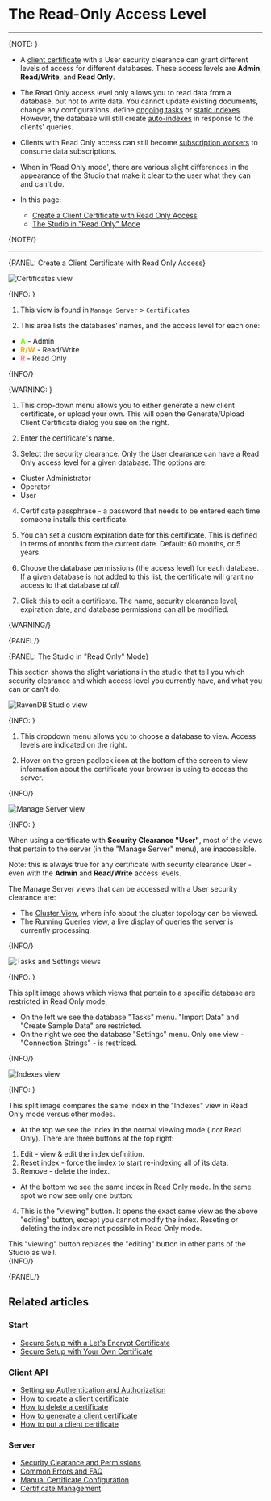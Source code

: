﻿# The Read-Only Access Level

---

{NOTE: }

* A [client certificate](../../../server/security/authentication/client-certificate-usage) with a User security clearance 
can grant different levels of access for different databases. These access levels are **Admin**, 
**Read/Write**, and **Read Only**.  

* The Read Only access level only allows you to read data from a database, but not to write data. 
You cannot update existing documents, change any configurations, define [ongoing tasks](../../../studio/database/tasks/ongoing-tasks/general-info) 
or [static indexes](../../../indexes/creating-and-deploying#static-indexes). However, the database 
will still create [auto-indexes](../../../indexes/creating-and-deploying#auto-indexes) in response 
to the clients' queries.  

* Clients with Read Only access can still become [subscription workers](../../../client-api/data-subscriptions/what-are-data-subscriptions) 
to consume data subscriptions.  

* When in 'Read Only mode', there are various slight differences in the appearance of the Studio 
that make it clear to the user what they can and can't do.  

* In this page:  

  * [Create a Client Certificate with Read Only Access](../../../studio/server/certificates/read-only-access-level#create-a-client-certificate-with-read-only-access)
  * [The Studio in "Read Only" Mode](../../../studio/server/certificates/read-only-access-level#the-studio-in-"read-only"-mode)

{NOTE/}

---

{PANEL: Create a Client Certificate with Read Only Access}

![Certificates view](images/read-only-certificates-1.png)

{INFO: }

1. This view is found in `Manage Server` > `Certificates`

2. This area lists the databases' names, and the access level for each one:  
  * **<span style="color:chartreuse">A</span>** - Admin
  * **<span style="color:orange">R/W</span>** - Read/Write
  * **<span style="color:lightcoral">R</span>** - Read Only

{INFO/}

{WARNING: }

1. This drop-down menu allows you to either generate a new client certificate, or upload 
your own. This will open the Generate/Upload Client Certificate dialog you see on the 
right.  

2. Enter the certificate's name.  

3. Select the security clearance. Only the User clearance can have a Read Only access level 
for a given database. The options are:
  * Cluster Administrator
  * Operator
  * User

4. Certificate passphrase - a password that needs to be entered each time someone installs 
this certificate.  

5. You can set a custom expiration date for this certificate. This is defined in terms of 
months from the current date. Default: 60 months, or 5 years.  

6. Choose the database permissions (the access level) for each database. If a given 
database is not added to this list, the certificate will grant no access to that database 
_at all._  

7. Click this to edit a certificate. The name, security clearance level, expiration date, 
and database permissions can all be modified.  

{WARNING/}

{PANEL/}

{PANEL: The Studio in "Read Only" Mode}

This section shows the slight variations in the studio that tell you which security 
clearance and which access level you currently have, and what you can or can't do.  

![RavenDB Studio view](images/read-only-certificates-2.png)

{INFO: }

1. This dropdown menu allows you to choose a database to view. Access levels are indicated 
on the right.  

2. Hover on the green padlock icon at the bottom of the screen to view information about 
the certificate your browser is using to access the server.  

{INFO/}  

![Manage Server view](images/read-only-certificates-3.png)

{INFO: }

When using a certificate with **Security Clearance "User"**, most of the views that pertain 
to the server (in the "Manage Server" menu), are inaccessible.  

Note: this is always true for any certificate with security clearance User - even with 
the **Admin** and **Read/Write** access levels.  

The Manage Server views that can be accessed with a User security clearance are:  

* The [Cluster View](../../../studio/cluster/cluster-view), where info about the 
cluster topology can be viewed.  
* The Running Queries view, a live display of queries the server is currently processing.  

{INFO/}

![Tasks and Settings views](images/read-only-certificates-4.png)

{INFO: }

This split image shows which views that pertain to a specific database are restricted in Read 
Only mode.  

* On the left we see the database "Tasks" menu. "Import Data" and "Create Sample Data" are 
restricted.  
* On the right we see the database "Settings" menu. Only one view - "Connection Strings" - is 
restriced.  

{INFO/}

![Indexes view](images/read-only-certificates-5.png)

{INFO: }

This split image compares the same index in the "Indexes" view in Read Only mode versus other 
modes.  

* At the top we see the index in the normal viewing mode ( _not_ Read Only). There are three 
buttons at the top right:  
1) Edit - view & edit the index definition.  
2) Reset index - force the index to start re-indexing all of its data.  
3) Remove - delete the index.  

* At the bottom we see the same index in Read Only mode. In the same spot we now see only one 
button:  
4) This is the "viewing" button. It opens the exact same view as the above "editing" 
button, except you cannot modify the index. Reseting or deleting the index are not possible 
in Read Only mode.  

This "viewing" button replaces the "editing" button in other parts of the Studio as well.  
{INFO/}

{PANEL/}

## Related articles

### Start

- [Secure Setup with a Let's Encrypt Certificate](../../../start/installation/setup-wizard#secure-setup-with-a-let)
- [Secure Setup with Your Own Certificate](../../../start/installation/setup-wizard#secure-setup-with-your-own-certificate)

### Client API

- [Setting up Authentication and Authorization](../../../client-api/setting-up-authentication-and-authorization)
- [How to create a client certificate](../../../client-api/operations/server-wide/certificates/create-client-certificate) 
- [How to delete a certificate](../../../client-api/operations/server-wide/certificates/delete-certificate)  
- [How to generate a client certificate](../../../client-api/operations/server-wide/certificates/create-client-certificate) 
- [How to put a client certificate](../../../client-api/operations/server-wide/certificates/put-client-certificate)  

### Server

- [Security Clearance and Permissions](../../../server/security/authorization/security-clearance-and-permissions)  
- [Common Errors and FAQ](../../../server/security/common-errors-and-faq)  
- [Manual Certificate Configuration](../../../server/security/authentication/certificate-configuration)  
- [Certificate Management](../../../server/security/authentication/certificate-management)  


